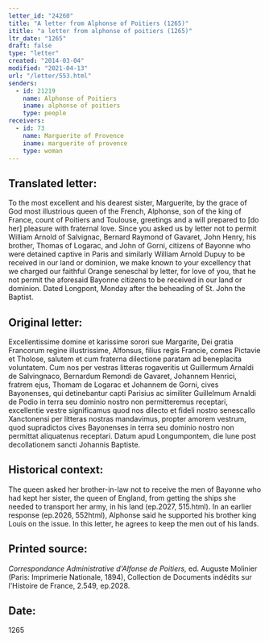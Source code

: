 ```yaml
---
letter_id: "24260"
title: "A letter from Alphonse of Poitiers (1265)"
ititle: "a letter from alphonse of poitiers (1265)"
ltr_date: "1265"
draft: false
type: "letter"
created: "2014-03-04"
modified: "2021-04-13"
url: "/letter/553.html"
senders:
  - id: 21219
    name: Alphonse of Poitiers
    iname: alphonse of poitiers
    type: people
receivers:
  - id: 73
    name: Marguerite of Provence
    iname: marguerite of provence
    type: woman
---
```

<h2> Translated letter:</h2>To the most excellent and his dearest sister, Marguerite, by the grace of God most illustrious queen of the French, Alphonse, son of the king of France, count of Poitiers and Toulouse, greetings and a will prepared to [do her] pleasure with fraternal love.
Since you asked us by letter not to permit William Arnold of Salvignac, Bernard Raymond of Gavaret, John Henry, his brother, Thomas of Logarac, and John of Gorni, citizens of Bayonne who were detained captive in Paris and similarly William Arnold Dupuy to be received in our land or dominion, we make known to your excellency that we charged our faithful Orange seneschal by letter, for love of you, that he not permit the aforesaid Bayonne citizens to be received in our land or dominion.
Dated Longpont, Monday after the beheading of St. John the Baptist.
<h2 class="mt-4"> Original letter:</h2>Excellentissime domine et karissime sorori sue Margarite, Dei gratia Francorum regine illustrissime, Alfonsus, filius regis Francie, comes Pictavie et Tholose, salutem et cum fraterna dilectione paratam ad beneplacita voluntatem. Cum nos per vestras litteras rogaveritis ut Guillermum Arnaldi de Salvingnaco, Bernardum Remondi de Gavaret, Johannem Henrici, fratrem ejus, Thomam de Logarac et Johannem de Gorni, cives Bayonenses, qui detinebantur capti Parisius ac similiter Guillelmum Arnaldi de Podio in terra seu dominio nostro non permitteremus receptari, excellentie vestre significamus quod nos dilecto et fideli nostro senescallo Xanctonensi per litteras nostras mandavimus, propter amorem vestrum, quod supradictos cives Bayonenses in terra seu dominio nostro non permittat aliquatenus receptari. Datum apud Longumpontem, die lune post decollationem sancti Johannis Baptiste.
<h2 class="mt-4"> Historical context:</h2>The queen asked her brother-in-law not to receive the men of Bayonne who had kept her sister, the queen of England, from getting the ships she needed to transport her army, in his land (ep.2027, 515.html).  In an earlier response (ep.2026, 552html), Alphonse said he supported his brother king Louis on the issue.  In this letter, he agrees to keep the men out of his lands.
<h2 class="mt-4"> Printed source:</h2><p><em>Correspondance Administrative d'Alfonse de Poitiers,</em> ed. Auguste Molinier (Paris: Imprimerie Nationale, 1894), Collection de Documents indédits sur l'Histoire de France, 2.549, ep.2028.</p><h2 class="mt-4"> Date:</h2>1265
